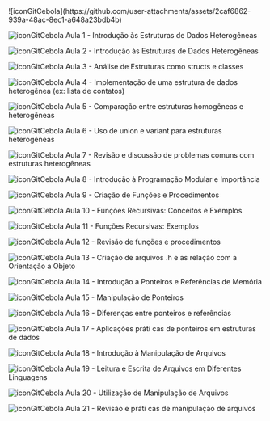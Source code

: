 <div align="center">



</div>![iconGitCebola](https://github.com/user-attachments/assets/2caf6862-939a-48ac-8ec1-a648a23bdb4b)


![iconGitCebola](https://github.com/user-attachments/assets/2caf6862-939a-48ac-8ec1-a648a23bdb4b) Aula 1 - Introdução às Estruturas de Dados Heterogêneas

![iconGitCebola](https://github.com/user-attachments/assets/2caf6862-939a-48ac-8ec1-a648a23bdb4b) Aula 2 - Introdução às Estruturas de Dados Heterogêneas

![iconGitCebola](https://github.com/user-attachments/assets/2caf6862-939a-48ac-8ec1-a648a23bdb4b) Aula 3 - Análise de Estruturas como structs e classes

![iconGitCebola](https://github.com/user-attachments/assets/2caf6862-939a-48ac-8ec1-a648a23bdb4b) Aula 4 - Implementação de uma estrutura de dados heterogênea (ex: lista de contatos)

![iconGitCebola](https://github.com/user-attachments/assets/2caf6862-939a-48ac-8ec1-a648a23bdb4b) Aula 5 - Comparação entre estruturas homogêneas e heterogêneas

![iconGitCebola](https://github.com/user-attachments/assets/2caf6862-939a-48ac-8ec1-a648a23bdb4b) Aula 6 - Uso de union e variant para estruturas heterogêneas

![iconGitCebola](https://github.com/user-attachments/assets/2caf6862-939a-48ac-8ec1-a648a23bdb4b) Aula 7 - Revisão e discussão de problemas comuns com estruturas heterogêneas

![iconGitCebola](https://github.com/user-attachments/assets/2caf6862-939a-48ac-8ec1-a648a23bdb4b) Aula 8 - Introdução à Programação Modular e Importância

![iconGitCebola](https://github.com/user-attachments/assets/2caf6862-939a-48ac-8ec1-a648a23bdb4b) Aula 9 - Criação de Funções e Procedimentos

![iconGitCebola](https://github.com/user-attachments/assets/2caf6862-939a-48ac-8ec1-a648a23bdb4b) Aula 10 - Funções Recursivas: Conceitos e Exemplos

![iconGitCebola](https://github.com/user-attachments/assets/2caf6862-939a-48ac-8ec1-a648a23bdb4b) Aula 11 - Funções Recursivas: Exemplos

![iconGitCebola](https://github.com/user-attachments/assets/2caf6862-939a-48ac-8ec1-a648a23bdb4b) Aula 12 - Revisão de funções e procedimentos

![iconGitCebola](https://github.com/user-attachments/assets/2caf6862-939a-48ac-8ec1-a648a23bdb4b) Aula 13 - Criação de arquivos .h e as relação com a Orientação a Objeto

![iconGitCebola](https://github.com/user-attachments/assets/2caf6862-939a-48ac-8ec1-a648a23bdb4b) Aula 14 - Introdução a Ponteiros e Referências de Memória

![iconGitCebola](https://github.com/user-attachments/assets/2caf6862-939a-48ac-8ec1-a648a23bdb4b) Aula 15 - Manipulação de Ponteiros

![iconGitCebola](https://github.com/user-attachments/assets/2caf6862-939a-48ac-8ec1-a648a23bdb4b) Aula 16 - Diferenças entre ponteiros e referências

![iconGitCebola](https://github.com/user-attachments/assets/2caf6862-939a-48ac-8ec1-a648a23bdb4b) Aula 17 - Aplicações práti cas de ponteiros em estruturas de dados

![iconGitCebola](https://github.com/user-attachments/assets/2caf6862-939a-48ac-8ec1-a648a23bdb4b) Aula 18 - Introdução à Manipulação de Arquivos

![iconGitCebola](https://github.com/user-attachments/assets/2caf6862-939a-48ac-8ec1-a648a23bdb4b) Aula 19 - Leitura e Escrita de Arquivos em Diferentes Linguagens

![iconGitCebola](https://github.com/user-attachments/assets/2caf6862-939a-48ac-8ec1-a648a23bdb4b) Aula 20 - Utilização de Manipulação de Arquivos

![iconGitCebola](https://github.com/user-attachments/assets/2caf6862-939a-48ac-8ec1-a648a23bdb4b) Aula 21 - Revisão e práti cas de manipulação de arquivos

